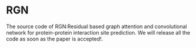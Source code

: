 # RGN
The source code of RGN:Residual based graph attention and convolutional network for protein-protein interaction site prediction.
We will release all the code as soon as the paper is accepted!.
